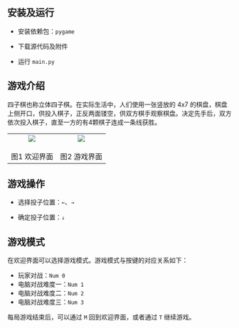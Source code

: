 

## 安装及运行

- 安装依赖包：`pygame`

- 下载源代码及附件
- 运行 `main.py`

## 游戏介绍

四子棋也称立体四子棋。在实际生活中，人们使用一张竖放的 4x7 的棋盘，棋盘上侧开口，供投入棋子，正反两面镂空，供双方棋手观察棋盘。决定先手后，双方依次投入棋子，直至一方的有4颗棋子连成一条线获胜。

<table style = "text-align:center"> 
    <tr>
        <td><center><img src = "https://i.loli.net/2020/10/10/W1ChUlHQpiAJzPb.png"></center><br>
            <center>图1 欢迎界面</center>
        </td>
        <td><center><img src = "https://i.loli.net/2020/10/10/ThXftc7LIeUQHzJ.png"></center><br>
        	<center>图2 游戏界面</center>
        </td>
    </tr>
</table>

## 游戏操作

- 选择投子位置：`←`、`→`

- 确定投子位置：`↓`

## 游戏模式

在欢迎界面可以选择游戏模式。游戏模式与按键的对应关系如下：

- 玩家对战：`Num 0`
- 电脑对战难度一：`Num 1`
- 电脑对战难度二：`Num 2`
- 电脑对战难度三：`Num 3`

每局游戏结束后，可以通过 `M` 回到欢迎界面，或者通过 `T` 继续游戏。